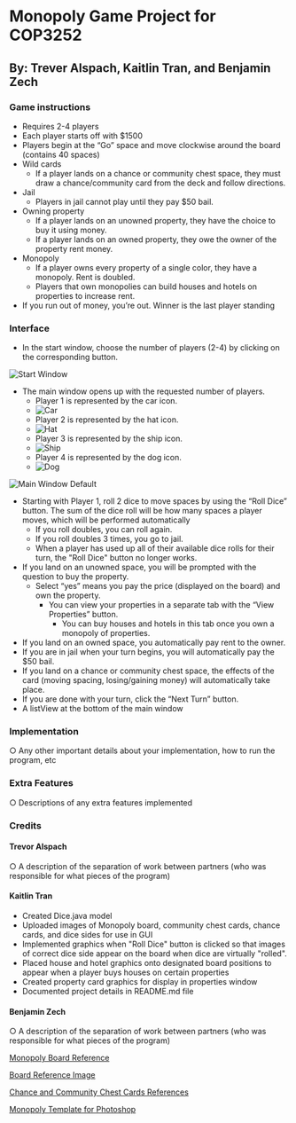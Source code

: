 # Monopoly Game Project for COP3252
## By: Trever Alspach, Kaitlin Tran, and Benjamin Zech

### Game instructions

- Requires 2-4 players
- Each player starts off with $1500
- Players begin at the “Go” space and move clockwise around the board (contains 40 spaces)
- Wild cards
  - If a player lands on a chance or community chest space, they must draw a chance/community card from the deck and follow directions.
- Jail
  - Players in jail cannot play until they pay $50 bail.
- Owning property
  - If a player lands on an unowned property, they have the choice to buy it using money.
  - If a player lands on an owned property, they owe the owner of the property rent money.
- Monopoly
  - If a player owns every property of a single color, they have a monopoly. Rent is doubled.
  - Players that own monopolies can build houses and hotels on properties to increase rent.
- If you run out of money, you’re out. Winner is the last player standing

### Interface

- In the start window, choose the number of players (2-4) by clicking on the corresponding button.

![Start Window](https://user-images.githubusercontent.com/54950007/144667836-8a8e2941-d794-4c9b-bf54-434e70414cc6.png)

- The main window opens up with the requested number of players.
  - Player 1 is represented by the car icon.
  - ![Car](/com/monopoly/cop3252monopoly/images/monopoly_car.png)
  - Player 2 is represented by the hat icon.
  - ![Hat](/com/monopoly/cop3252monopoly/images/monopoly_hat.png)
  - Player 3 is represented by the ship icon.
  - ![Ship](/com/monopoly/cop3252monopoly/images/monopoly_ship.png)
  - Player 4 is represented by the dog icon.
  - ![Dog](/com/monopoly/cop3252monopoly/images/monopoly_dog.png)

![Main Window Default](https://user-images.githubusercontent.com/54950007/144668130-d2bdef08-047e-4878-9ec4-401cd2e612be.png)

- Starting with Player 1, roll 2 dice to move spaces by using the “Roll Dice” button. The sum of the dice roll will be how many spaces a player moves, which will be performed automatically
  - If you roll doubles, you can roll again.
  - If you roll doubles 3 times, you go to jail.
  - When a player has used up all of their available dice rolls for their turn, the "Roll Dice" button no longer works.
- If you land on an unowned space, you will be prompted with the question to buy the property.
  - Select “yes” means you pay the price (displayed on the board) and own the property.
    - You can view your properties in a separate tab with the “View Properties” button.
      - You can buy houses and hotels in this tab once you own a monopoly of properties.
- If you land on an owned space, you automatically pay rent to the owner.
- If you are in jail when your turn begins, you will automatically pay the $50 bail.
- If you land on a chance or community chest space, the effects of the card (moving spacing, losing/gaining money) will automatically take place.
- If you are done with your turn, click the “Next Turn” button.
- A listView at the bottom of the main window 

### Implementation

○ Any other important details about your implementation, how to run the program, etc

### Extra Features

○ Descriptions of any extra features implemented

### Credits

#### Trevor Alspach

○ A description of the separation of work between partners (who was responsible for what
pieces of the program)

#### Kaitlin Tran

- Created Dice.java model
- Uploaded images of Monopoly board, community chest cards, chance cards, and dice sides for use in GUI
- Implemented graphics when "Roll Dice" button is clicked so that images of correct dice side appear on the board when dice are virtually "rolled".
- Placed house and hotel graphics onto designated board positions to appear when a player buys houses on certain properties
- Created property card graphics for display in properties window
- Documented project details in README.md file

#### Benjamin Zech

○ A description of the separation of work between partners (who was responsible for what
pieces of the program)

[Monopoly Board Reference](https://www.amazon.com/Hasbro-00009-482-Monopoly-Board/dp/B00CV5PN2W)

[Board Reference Image](SampleMonopolyBoard.jpg)

[Chance and Community Chest Cards References](https://www.monopolyland.com/list-monopoly-chance-community-chest-cards/)

[Monopoly Template for Photoshop](https://bradfrost.com/blog/post/monopoly-photoshop-template/)
